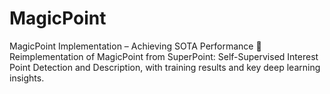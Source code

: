 # MagicPoint
MagicPoint Implementation – Achieving SOTA Performance 📌 Reimplementation of MagicPoint from SuperPoint: Self-Supervised Interest Point Detection and Description, with training results and key deep learning insights.
